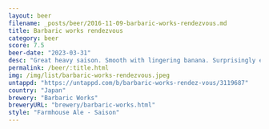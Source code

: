 ```yaml
---
layout: beer
filename: _posts/beer/2016-11-09-barbaric-works-rendezvous.md
title: Barbaric works rendezvous
category: beer
score: 7.5
beer-date: "2023-03-31"
desc: "Great heavy saison. Smooth with lingering banana. Surprisingly easy to get through"
permalink: /beer/:title.html
img: /img/list/barbaric-works-rendezvous.jpeg
untappd: "https://untappd.com/b/barbaric-works-rendez-vous/3119687"
country: "Japan"
brewery: "Barbaric Works"
breweryURL: "brewery/barbaric-works.html"
style: "Farmhouse Ale - Saison"
---
```

